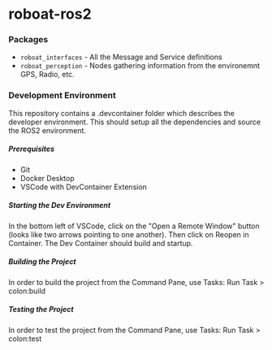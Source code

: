 # roboat-ros2

### Packages

- `roboat_interfaces` - All the Message and Service definitions
- `roboat_perception` - Nodes gathering information from the environemnt GPS, Radio, etc.

### Development Environment

This repository contains a .devcontainer folder which describes the developer environment. This should setup all the dependencies and source the ROS2 environment.

##### Prerequisites

- Git
- Docker Desktop
- VSCode with DevContainer Extension

##### Starting the Dev Environment

In the bottom left of VSCode, click on the "Open a Remote Window" button (looks like two arrows pointing to one another). Then click on Reopen in Container. The Dev Container should build and startup.

##### Building the Project

In order to build the project from the Command Pane, use Tasks: Run Task > colon:build


##### Testing the Project

In order to test the project from the Command Pane, use Tasks: Run Task > colon:test